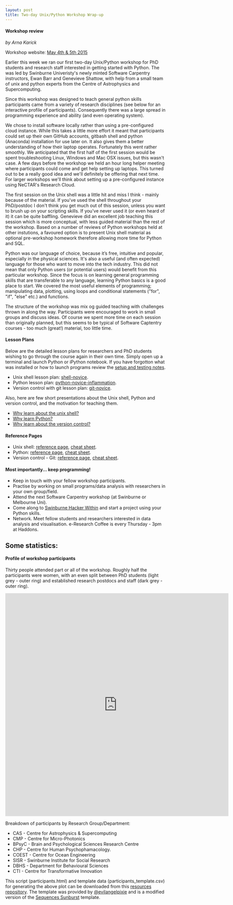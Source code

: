 ```yaml
---
layout: post
title: Two-day Unix/Python Workshop Wrap-up
---
```


#### Workshop review
<em>by Arna Karick</em>

Workshop website:  <a href="http://drarnakarick.github.io/2015-05-04-swinpython/">May 4th &amp; 5th 2015</a>

Earlier this week we ran our first two-day Unix/Python workshop for PhD students and research staff interested in getting started with Python. The was led by Swinburne Univeristy's newly minted Software Carpentry instructors, Ewan Barr and Genevieve Shattow, with help from a small team of unix and python experts from the Centre of Astrophysics and Supercomputing.

Since this workshop was designed to teach general python skills participants came from a variety of research disciplines (see below for an interactive profile of participants). Consequently there was a large spread in programming experience and ability (and even operating system). 

We chose to install software locally rather than using a pre-configured cloud instance. While this takes a little more effort it meant that participants could set up their own GitHub accounts, gitbash shell and python (Anaconda) installation for use later on. It also gives them a better understanding of how their laptop operates. Fortunately this went rather smoothly. We anticipated that the first half of the first session would be spent troubleshooting Linux, Windows and Mac OSX issues, but this wasn't case. A few days before the workshop we held an hour long helper meeting where participants could come and get help setting up laptops. This turned out to be a really good idea and we'll definitely be offering that next time. For larger workshops we'll think about setting up a pre-configured instance using NeCTAR's Research Cloud.

The first session on the Unix shell was a little hit and miss I think - mainly because of the material. If you've  used the shell throughout your PhD/postdoc I don't think you get much out of this session, unless you want to brush up on your scripting skills. If you've never used it (or even heard of it) it can be quite baffling. Genevieve did an excellent job teaching this session which is more conceptual, with less guided material than the rest of the workshop. Based on a number of reviews of  Python workshops held at other instutions, a favoured option is to present Unix shell material as optional pre-workshop homework therefore allowing more time for Python and SQL.

Python was our language of choice, because it’s free, intuitive and popular, especially in the physical sciences. It's also a useful (and often expected) language for those who want to move into the tech industry. This did not mean that only Python users (or potential users) would benefit from this particular workshop. Since the focus is on learning general programming skills that are transferable to any language, learning Python basics is a good place to start. We covered the most useful elements of programming; manipulating data, plotting, using loops and conditional statements ("for", "if", "else" etc.) and functions. 

The structure of the workshop was mix og guided teaching with challenges thrown in along the way. Participants were encouraged to work in small groups and discuss ideas.  Of course we spent more time on each session than originally planned, but this seems to be typical of Software Captentry courses - too much (great!) material, too little time. 

#### Lesson Plans

Below are the detailed lesson plans for researchers and PhD students wishing to go through the course again in their own time. Simply open up a terminal and launch Python or iPython notebook. If you have forgotton what was installed or how to launch programs review the [setup and testing notes](http://drarnakarick.github.io/2015-05-04-swinpython/setup/index.html). 

* Unix shell lesson plan: [shell-novice](http://swcarpentry.github.io/shell-novice/).
* Python lesson plan: [python-novice-inflammation](http://swcarpentry.github.io/python-novice-inflammation/).
* Version control with git lesson plan: [git-novice](http://swcarpentry.github.io/git-novice/).

Also, here are few short presentations about the Unix shell, Python and version control, and the motivation for teaching them.

* [Why learn about the unix shell?](http://swcarpentry.github.io/shell-novice/motivation.html)
* [Why learn Python?](http://swcarpentry.github.io/python-novice-inflammation/motivation.html)
* [Why learn about the version control?](http://swcarpentry.github.io/git-novice/motivation.html)

#### Reference Pages

* Unix shell: [reference page](http://swcarpentry.github.io/shell-novice/reference.html), [cheat sheet](http://software-carpentry.org/v5/novice/ref/01-shell.html).
* Python: [reference page](http://swcarpentry.github.io/git-novice/reference.html), [cheat sheet](http://software-carpentry.org/v5/novice/ref/03-python.html).
* Version control - Git: [reference page](http://swcarpentry.github.io/git-novice/reference.html), [cheat sheet](http://software-carpentry.org/v5/novice/ref/02-git.html).


#### Most importantly... keep programming!

* Keep in touch with your fellow workshop participants. 
* Practise by working on small programs/data analysis with researchers in your own group/field.
* Attend the next Software Carpentry workshop (at Swinburne or Melbourne Uni).
* Come along to [Swinburne Hacker Within](http://thehackerwithin.github.io/swinburne/) and start a project using your Python skills.
* Network. Meet fellow students and researchers interested in data analysis and visualisation. e-Research Coffee is every Thursday - 3pm at Haddons.

## Some statistics:  

#### Profile of workshop participants

Thirty people attended part or all of the workshop. Roughly half the participants were women, with an even split between PhD students (light grey - outer ring) and established research postdocs and staff (dark grey - outer ring). 

<iframe width="700px" height="700px" src="http://drarnakarick.github.io/software-carpentry-resources/public/participants.html" frameborder="0" allowfullscreen="allowfullscreen">&nbsp;</iframe>

Breakdown of participants by Research Group/Department:

* CAS - Centre for Astrophysics &amp; Supercomputing
* CMP - Centre for Micro-Photonics
* BPsyC - Brain and Psychological Sciences Research Centre
* CHP - Centre for Human Psychophamacology.
* COEST - Centre for Ocean Engineering
* SISR - Swinburne Institute for Social Research
* DBHS - Department for Behavioural Sciences
* CTI - Centre for Transformative Innovation

This script (participants.html) and template data (participants_template.csv) for generating the above plot can be downloaded from this [resources  repository](http://drarnakarick.github.io/2015-05-04-swinpython/public/participants.csv). The template was provided by [@evilangelpixie](http://twitter.com/evilangelpixie) and is a modified version of the [Sequences Sunburst](http://bl.ocks.org/kerryrodden/7090426) template. 



